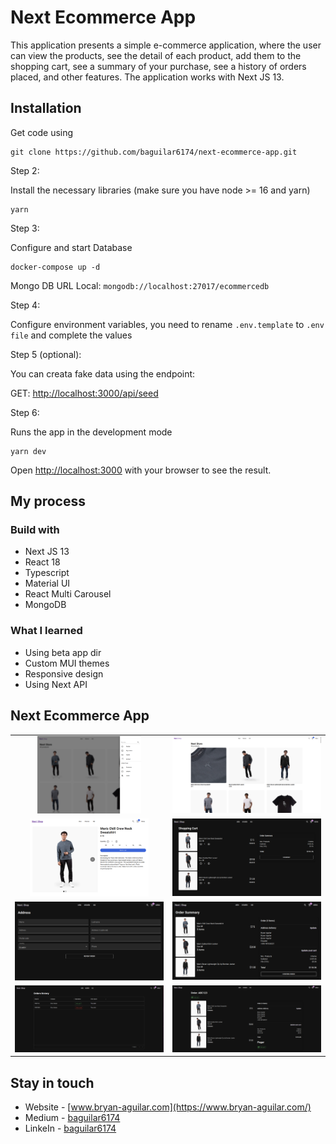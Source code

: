 # Next Ecommerce App

This application presents a simple e-commerce application, where the user can view the products, see the detail of each product, add them to the shopping cart, see a summary of your purchase, see a history of orders placed, and other features. The application works with Next JS 13.

## Installation

Get code using

```
git clone https://github.com/baguilar6174/next-ecommerce-app.git
```

Step 2:

Install the necessary libraries (make sure you have node >= 16 and yarn)

```
yarn
```

Step 3:

Configure and start Database

```
docker-compose up -d
```

Mongo DB URL Local: `mongodb://localhost:27017/ecommercedb`

Step 4:

Configure environment variables, you need to rename `.env.template` to `.env file` and complete the values

Step 5 (optional):

You can creata fake data using the endpoint:

GET: [http://localhost:3000/api/seed](http://localhost:3000/api/seed)

Step 6:

Runs the app in the development mode

```
yarn dev
```

Open [http://localhost:3000](http://localhost:3000) with your browser to see the result.

## My process

### Build with

- Next JS 13
- React 18
- Typescript
- Material UI
- React Multi Carousel
- MongoDB

### What I learned

- Using beta app dir
- Custom MUI themes
- Responsive design
- Using Next API

## Next Ecommerce App

<table>
  <tr>
    <td align="center" valign="center"><img src="./media/1.png" width="70%"></td>
    <td align="center" valign="center"><img src="./media/2.png" width="100%"></td>
  </tr>
  <tr>
    <td align="center" valign="center"><img src="./media/3.png" width="80%"></td>
    <td align="center" valign="center"><img src="./media/4.png" width="100%"></td>
  </tr>
  <tr>
    <td align="center" valign="center"><img src="./media/5.png" width="100%"></td>
    <td align="center" valign="center"><img src="./media/6.png" width="100%"></td>
  </tr>
  <tr>
    <td align="center" valign="center"><img src="./media/7.png" width="100%"></td>
    <td align="center" valign="center"><img src="./media/8.png" width="100%"></td>
  </tr>
 </table>

## Stay in touch

- Website - [www.bryan-aguilar.com](https://www.bryan-aguilar.com/)
- Medium - [baguilar6174](https://baguilar6174.medium.com/)
- LinkeIn - [baguilar6174](https://www.linkedin.com/in/baguilar6174)
